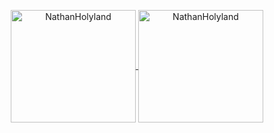 <p align="center">
	<a href="https://github.com/NathanHolyland">
		  <img height="180em" width="200em" align="center" src="https://github-readme-stats.vercel.app/api?username=NathanHolyland&show_icons=true&locale=en&theme=dark&include_all_commits=true&count_private=true" alt="NathanHolyland"/>
		  <img height="180em" width="200em" align="center" src="https://github-readme-stats.vercel.app/api/top-langs?username=NathanHolyland&show_icons=true&locale=en&layout=compact&langs_count=8&theme=dark" alt="NathanHolyland"/>
	</a>
</p>
